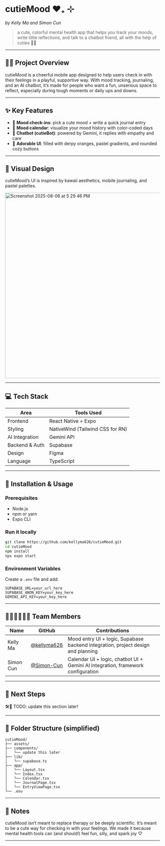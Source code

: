 # cutieMood ❤︎₊ ⊹

_by Kelly Ma and Simon Cun_

> a cute, colorful mental health app that helps you track your moods, write little reflections, and talk to a chatbot friend, all with the help of cuties 🍊✨

---

## 🍊💖 Project Overview

cutieMood is a cheerful mobile app designed to help users check in with their feelings in a playful, supportive way. With mood tracking, journaling, and an AI chatbot, it’s made for people who want a fun, unserious space to reflect, especially during tough moments or daily ups and downs.

---

## ✨ Key Features

- 🍊 **Mood check-ins**: pick a cute mood + write a quick journal entry
- 📅 **Mood calendar**: visualize your mood history with color-coded days
- 🤖 **Chatbot (cutieBot)**: powered by Gemini, it replies with empathy and care
- 📱 **Adorable UI**: filled with derpy oranges, pastel gradients, and rounded cozy buttons

---

## 🌸 Visual Design

cutieMood’s UI is inspired by kawaii aesthetics, mobile journaling, and pastel palettes.

<img width="1393" height="602" alt="Screenshot 2025-08-06 at 5 29 46 PM" src="https://github.com/user-attachments/assets/80ccb7bf-f928-4a33-adf4-007e3291657b" />

---

## 💻 Tech Stack

| Area           | Tools Used                       |
| -------------- | -------------------------------- |
| Frontend       | React Native + Expo              |
| Styling        | NativeWind (Tailwind CSS for RN) |
| AI Integration | Gemini API                       |
| Backend & Auth | Supabase                         |
| Design         | Figma                            |
| Language       | TypeScript                       |

---

## 💾 Installation & Usage

### Prerequisites

- Node.js
- npm or yarn
- Expo CLI

### Run it locally

```bash
git clone https://github.com/kellyma626/cutieMood.git
cd cutieMood
npm install
npx expo start
```

### Environment Variables

Create a `.env` file and add:

```
SUPABASE_URL=your_url_here
SUPABASE_ANON_KEY=your_key_here
GEMINI_API_KEY=your_key_here
```

---

## 👩🏻‍💻👨🏻‍💻 Team Members

| Name      | GitHub                                       | Contributions                                                                    |
| --------- | -------------------------------------------- | -------------------------------------------------------------------------------- |
| Kelly Ma  | [@kellyma626](https://github.com/kellyma626) | Mood entry UI + logic, Supabase backend integration, project design and planning |
| Simon Cun | [@Simon-Cun](https://github.com/Simon-Cun)   | Calendar UI + logic, chatbot UI + Gemini AI integration, framework configuration |

---

## 🌱 Next Steps

🛠️🍊 TODO: update this section later!

---

## 📁 Folder Structure (simplified)

```
cutieMood/
├── assets/
├── components/
│   └── update this later
├── lib/
│   └── supabase.ts
├── app/
│   └── Layout.tsx
│   └── Index.tsx
│   └── Calendar.tsx
│   └── JournalPage.tsx
│   └── EntryViewPage.tsx
└── .env
```

---

## 💌 Notes

cutieMood isn’t meant to replace therapy or be deeply scientific. It’s meant to be a cute way for checking in with your feelings.
We made it because mental health tools can (and should!) feel fun, silly, and spark joy ♡

---
